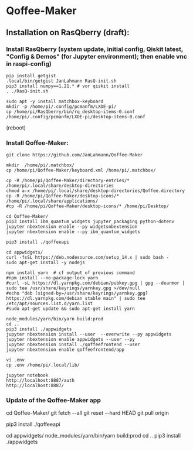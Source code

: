 # Qoffee-Maker

## Installation on RasQberry (draft):
### Install RasQberry (system update, initial config, Qiskit latest, "Config & Demos" (for Jupyter environment); then enable vnc in raspi-config)
```
pip install getgist
.local/bin/getgist JanLahmann RasQ-init.sh
pip3 install numpy==1.21.* # vor qiskit install
. ./RasQ-init.sh

sudo apt -y install matchbox-keyboard
mkdir -p /home/pi/.config/pcmanfm/LXDE-pi/
cp /home/pi/RasQberry/bin/rq_desktop-items-0.conf /home/pi/.config/pcmanfm/LXDE-pi/desktop-items-0.conf

```
(reboot)

### Install Qoffee-Maker:
```
git clone https://github.com/JanLahmann/Qoffee-Maker

mkdir  /home/pi/.matchbox/
cp /home/pi/Qoffee-Maker/keyboard.xml /home/pi/.matchbox/

cp -R /home/pi/Qoffee-Maker/directory-entries/* /home/pi/.local/share/desktop-directories
chmod a-x /home/pi/.local/share/desktop-directories/Qoffee.directory
cp -R /home/pi/Qoffee-Maker/desktop-icons/* /home/pi/.local/share/applications/
#cp -R /home/pi/Qoffee-Maker/desktop-icons/* /home/pi/Desktop/

cd Qoffee-Maker/
pip3 install ibm_quantum_widgets jupyter_packaging python-dotenv
jupyter nbextension enable --py widgetsnbextension
jupyter nbextension enable --py ibm_quantum_widgets

pip3 install ./qoffeeapi

cd appwidgets/
curl -fsSL https://deb.nodesource.com/setup_14.x | sudo bash -
sudo apt-get install -y nodejs

npm install yarn  # cf output of previous command
#npm install --no-package-lock yarn
#curl -sL https://dl.yarnpkg.com/debian/pubkey.gpg | gpg --dearmor | sudo tee /usr/share/keyrings/yarnkey.gpg >/dev/null
#echo "deb [signed-by=/usr/share/keyrings/yarnkey.gpg] https://dl.yarnpkg.com/debian stable main" | sudo tee /etc/apt/sources.list.d/yarn.list
#sudo apt-get update && sudo apt-get install yarn

node_modules/yarn/bin/yarn build:prod
cd ..
pip3 install ./appwidgets
jupyter nbextension install --user  --overwrite --py appwidgets
jupyter nbextension enable appwidgets --user --py
jupyter nbextension install ./qoffeefrontend --user
jupyter nbextension enable qoffeefrontend/app

vi .env
cp .env /home/pi/.local/lib/

jupyter notebook
http://localhost:8887/auth
http://localhost:8887/
```


### Update of the Qoffee-Maker app

cd Qoffee-Maker/
git fetch --all
git reset --hard HEAD
git pull origin

pip3 install ./qoffeeapi

cd appwidgets/
node_modules/yarn/bin/yarn build:prod
cd ..
pip3 install ./appwidgets
